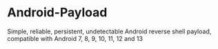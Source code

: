 # Android-Payload
Simple, reliable, persistent, undetectable Android reverse shell payload, compatible with Android 7, 8, 9, 10, 11, 12 and 13
